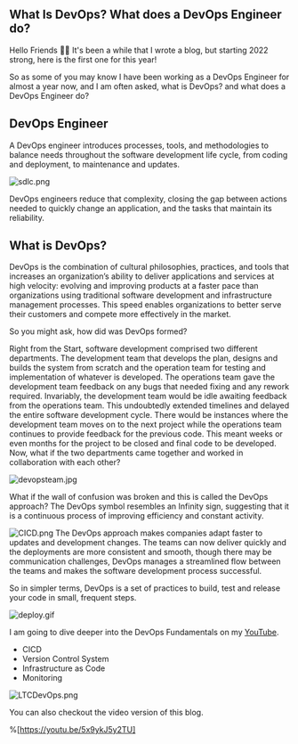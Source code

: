 ## What Is DevOps? What does a DevOps Engineer do?

Hello Friends 👋🏾
It's been a while that I wrote a blog, but starting 2022 strong, here is the first one for this year!

So as some of you may know I have been working as a DevOps Engineer for almost a year now, and I am often asked, what is DevOps? and what does a DevOps Engineer do?

## DevOps Engineer

A DevOps engineer introduces processes, tools, and methodologies to balance needs throughout the software development life cycle, from coding and deployment, to maintenance and updates.

![sdlc.png](https://cdn.hashnode.com/res/hashnode/image/upload/v1643039504339/QsaGyzFGp.png)

DevOps engineers reduce that complexity, closing the gap between actions needed to quickly change an application, and the tasks that maintain its reliability.

## What is DevOps?

DevOps is the combination of cultural philosophies, practices, and tools that increases an organization’s ability to deliver applications and services at high velocity: evolving and improving products at a faster pace than organizations using traditional software development and infrastructure management processes. This speed enables organizations to better serve their customers and compete more effectively in the market.

So you might ask, how did was DevOps formed?

Right from the Start, software development comprised two different departments. The development team that develops the plan, designs and builds the system from scratch and the operation team for testing and implementation of whatever is developed. The operations team gave the development team feedback on any bugs that needed fixing and any rework required. Invariably, the development team would be idle awaiting feedback from the operations team. This undoubtedly extended timelines and delayed the entire software development cycle. There would be instances where the development team moves on to the next project while the operations team continues to provide feedback for the previous code. This meant weeks or even months for the project to be closed and final code to be developed. Now, what if the two departments came together and worked in collaboration with each other?

![devopsteam.jpg](https://cdn.hashnode.com/res/hashnode/image/upload/v1643039642295/4IqCMMiSc.jpeg)

What if the wall of confusion was broken and this is called the DevOps approach? 
The DevOps symbol resembles an Infinity sign, suggesting that it is a continuous process of improving efficiency and constant activity.

![CICD.png](https://cdn.hashnode.com/res/hashnode/image/upload/v1643039663051/stghNXsyr.png)
The DevOps approach makes companies adapt faster to updates and development changes. The teams can now deliver quickly and the deployments are more consistent and smooth, though there may be communication challenges, DevOps manages a streamlined flow between the teams and makes the software development process successful.

So in simpler terms, DevOps is a set of practices to build, test and release your code in small, frequent steps.

![deploy.gif](https://cdn.hashnode.com/res/hashnode/image/upload/v1643039746161/X5b6mJFP5.gif)

I am going to dive deeper into the DevOps Fundamentals on my [YouTube](https://www.youtube.com/channel/UCtLwBE6ZNXnQdQp5o36BUxA).
- CICD
- Version Control System
- Infrastructure as Code
- Monitoring

![LTCDevOps.png](https://cdn.hashnode.com/res/hashnode/image/upload/v1643039872880/kscjtw-r5.png)

You can also checkout the video version of this blog.

%[https://youtu.be/5x9ykJ5y2TU]
